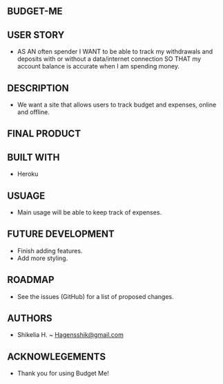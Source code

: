 ## BUDGET-ME

## USER STORY

- AS AN often spender
I WANT to be able to track my withdrawals and deposits with or without a data/internet connection
SO THAT my account balance is accurate when I am spending money.

## DESCRIPTION

- We want a site that allows users to track budget and expenses, online and offline.

## FINAL PRODUCT


## BUILT WITH

- Heroku

## USUAGE

- Main usage will be able to keep track of expenses.

## FUTURE DEVELOPMENT

- Finish adding features.
- Add more styling.

## ROADMAP

- See the issues (GitHub) for a list of proposed changes.

## AUTHORS

- Shikelia H. ~ Hagensshik@gmail.com

## ACKNOWLEGEMENTS

- Thank you for using Budget Me!
